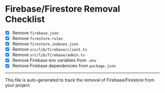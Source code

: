 # Firebase/Firestore Removal Checklist

- [x] Remove `firebase.json`
- [x] Remove `firestore.rules`
- [x] Remove `firestore.indexes.json`
- [x] Remove `src/lib/firebase/client.ts`
- [x] Remove `src/lib/firebase/admin.ts`
- [x] Remove Firebase env variables from `.env`
- [x] Remove Firebase dependencies from `package.json`

---

This file is auto-generated to track the removal of Firebase/Firestore from your project.
